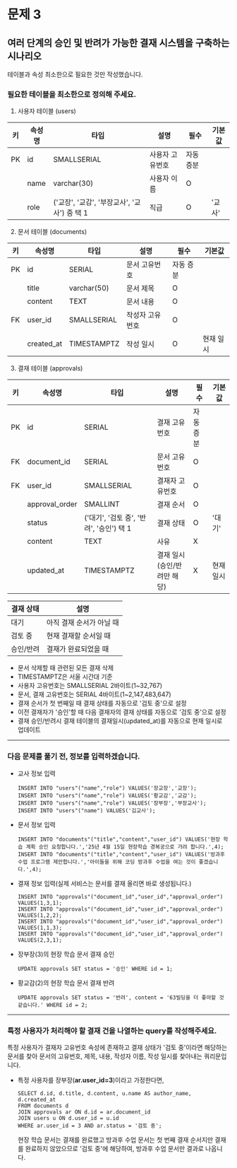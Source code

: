 # 문제 3

## 여러 단계의 승인 및 반려가 가능한 결재 시스템을 구축하는 시나리오
  
테이블과 속성 최소한으로 필요한 것만 작성했습니다.  
     
    
### 필요한 테이블을 최소한으로 정의해 주세요.

1. 사용자 테이블 (users)  

|키|속성명|타입|설명|필수|기본값|
|---|---|---|---|---|---|
|PK|id|SMALLSERIAL|사용자 고유번호|자동 증분| |
| |name|varchar(30)|사용자 이름|O| |
| |role|('교장', '교감', '부장교사', '교사') 중 택 1|직급|O|'교사'|

2. 문서 테이블 (documents)

|키|속성명|타입|설명|필수|기본값|  
|---|---|---|---|---|---|  
|PK|id|SERIAL|문서 고유번호|자동 증분| |  
| |title|varchar(50)|문서 제목|O| |
| |content|TEXT|문서 내용|O| |
|FK|user_id|SMALLSERIAL|작성자 고유번호|O| |
| |created_at|TIMESTAMPTZ|작성 일시|O|현재 일시|

3. 결재 테이블 (approvals)

|키|속성명|타입|설명|필수|기본값|  
|---|---|---|---|---|---|  
|PK|id|SERIAL|결재 고유번호|자동 증분| | 
|FK|document_id|SERIAL|문서 고유번호|O| |
|FK|user_id|SMALLSERIAL|결재자 고유번호|O| |
| |approval_order|SMALLINT|결재 순서|O| |
| |status|('대기', '검토 중', '반려', '승인') 택 1|결재 상태|O|'대기'|
| |content|TEXT|사유|X| |
| |updated_at|TIMESTAMPTZ|결재 일시(승인/반려만 해당)|X|현재 일시|


|결재 상태|설명| 
|---|---| 
|대기|아직 결재 순서가 아닐 때| 
|검토 중|현재 결재할 순서일 때| 
|승인/반려|결재가 완료되었을 때| 


- 문서 삭제할 때 관련된 모든 결재 삭제
- TIMESTAMPTZ은 서울 시간대 기준
- 사용자 고유번호는 SMALLSERIAL 2바이트(1~32,767)
- 문서, 결재 고유번호는 SERIAL 4바이트(1~2,147,483,647)
- 결재 순서가 첫 번째일 때 결재 상태를 자동으로 '검토 중'으로 설정
- 이전 결재자가 '승인'할 때 다음 결재자의 결재 상태를 자동으로 '검토 중'으로 설정
- 결재 승인/반려시 결재 테이블의 결재일시(updated_at)를 자동으로 현재 일시로 업데이트

---

### 다음 문제를 풀기 전, 정보를 입력하겠습니다.

- 교사 정보 입력
    ```
    INSERT INTO "users"("name","role") VALUES('장교장','교장');
    INSERT INTO "users"("name","role") VALUES('황교감','교감');
    INSERT INTO "users"("name","role") VALUES('장부장','부장교사');
    INSERT INTO "users"("name") VALUES('김교사');
    ```

- 문서 정보 입력
    ```
    INSERT INTO "documents"("title","content","user_id") VALUES('현장 학습 계획 승인 요청합니다.','25년 4월 15일 현장학습 경복궁으로 가려 합니다.',4);
    INSERT INTO "documents"("title","content","user_id") VALUES('방과후 수업 프로그램 제안합니다.','아이들을 위해 코딩 방과후 수업을 여는 것이 좋겠습니다.',4);
    ```

- 결재 정보 입력(실제 서비스는 문서를 결재 올리면 바로 생성됩니다.)
    ```
    INSERT INTO "approvals"("document_id","user_id","approval_order") VALUES(1,3,1);
    INSERT INTO "approvals"("document_id","user_id","approval_order") VALUES(1,2,2);
    INSERT INTO "approvals"("document_id","user_id","approval_order") VALUES(1,1,3);
    INSERT INTO "approvals"("document_id","user_id","approval_order") VALUES(2,3,1);
    ```

- 장부장(3)의 현장 학습 문서 결재 승인
    ```
    UPDATE approvals SET status = '승인' WHERE id = 1;
    ```

- 황교감(2)의 현장 학습 문서 결재 반려
    ```
    UPDATE approvals SET status = '반려', content = '63빌딩을 더 좋아할 것 같습니다.' WHERE id = 2;
    ```

---

### 특정 사용자가 처리해야 할 결재 건을 나열하는 query를 작성해주세요.

특정 사용자가 결재자 고유번호 속성에 존재하고 결재 상태가 '검토 중'이라면 해당하는 문서를 찾아 문서의 고유번호, 제목, 내용, 작성자 이름, 작성 일시를 찾아내는 쿼리문입니다. 

- 특정 사용자를 장부장(<b>ar.user_id=3</b>)이라고 가정한다면,

    ```
    SELECT d.id, d.title, d.content, u.name AS author_name, d.created_at
    FROM documents d
    JOIN approvals ar ON d.id = ar.document_id
    JOIN users u ON d.user_id = u.id
    WHERE ar.user_id = 3 AND ar.status = '검토 중';
    ```
    현장 학습 문서는 결재를 완료했고 방과후 수업 문서는 첫 번째 결재 순서지만 결재를 완료하지 않았으므로 '검토 중'에 해당하여, 방과후 수업 문서만 결과로 나옵니다.
